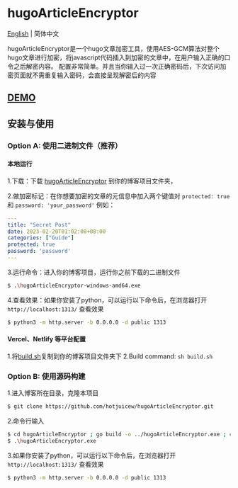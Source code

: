 # hugoArticleEncryptor
[English](https://github.com/hotjuicew/hugoArticleEncryptor/blob/master/README.md) | 简体中文

hugoArticleEncryptor是一个hugo文章加密工具，使用AES-GCM算法对整个hugo文章进行加密，将javascript代码插入到加密的文章中，在用户输入正确的口令之后解密内容。
配置非常简单。并且当你输入过一次正确密码后，下次访问加密页面就不需重复输入密码，会直接呈现解密后的内容
## [DEMO](https://juicebar-demo.add1.dev/)
## 安装与使用
### Option A: 使用二进制文件（推荐）
#### 本地运行
1.下载：下载 [hugoArticleEncryptor](https://github.com/hotjuicew/hugoArticleEncryptor/releases/latest) 到你的博客项目文件夹，

2.做加密标记：在你想要加密的文章的元信息中加入两个键值对
`protected: true`和 `password: 'your_password'`
例如：
```yaml
---
title: "Secret Post"
date: 2023-02-20T01:02:08+08:00
categories: ["Guide"]
protected: true
password: 'password'
---
```
3.运行命令：进入你的博客项目，运行你之前下载的二进制文件
```bash
$ .\hugoArticleEncryptor-windows-amd64.exe 
```
4.查看效果：如果你安装了python，可以运行以下命令后，在浏览器打开`http://localhost:1313/` 查看效果
```bash
$ python3 -m http.server -b 0.0.0.0 -d public 1313
```
#### Vercel、Netlify 等平台配置
1.将[build.sh](https://github.com/hotjuicew/hugoArticleEncryptor/blob/master/exampleSite/build.sh)复制到你的博客项目文件夹下
2.Build command: `sh build.sh`
### Option B: 使用源码构建
1.进入博客所在目录，克隆本项目
```bash
$ git clone https://github.com/hotjuicew/hugoArticleEncryptor.git
````
2.命令行输入
```bash
$ cd hugoArticleEncryptor ; go build -o ../hugoArticleEncryptor.exe ; cd ..
$ .\hugoArticleEncryptor.exe 
```

3.如果你安装了python，可以运行以下命令后，在浏览器打开`http://localhost:1313/` 查看效果
```bash
$ python3 -m http.server -b 0.0.0.0 -d public 1313
```